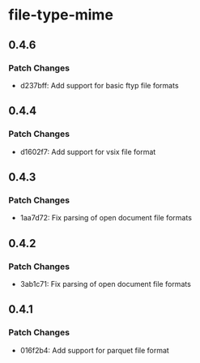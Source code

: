 # file-type-mime

## 0.4.6

### Patch Changes

- d237bff: Add support for basic ftyp file formats

## 0.4.4

### Patch Changes

- d1602f7: Add support for vsix file format

## 0.4.3

### Patch Changes

- 1aa7d72: Fix parsing of open document file formats

## 0.4.2

### Patch Changes

- 3ab1c71: Fix parsing of open document file formats

## 0.4.1

### Patch Changes

- 016f2b4: Add support for parquet file format
